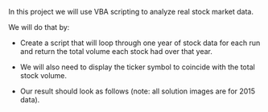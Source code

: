 In this project we will use VBA scripting to analyze real stock market data.


We will do that by:

* Create a script that will loop through one year of stock data for each run and return the total volume each stock had over that year.

* We will also need to display the ticker symbol to coincide with the total stock volume.

* Our result should look as follows (note: all solution images are for 2015 data).
